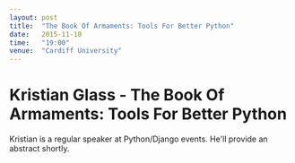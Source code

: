 ```yaml
---
layout: post
title:  "The Book Of Armaments: Tools For Better Python"
date:   2015-11-10
time:   "19:00"
venue:  "Cardiff University"
---
```


# Kristian Glass - The Book Of Armaments: Tools For Better Python

Kristian is a regular speaker at Python/Django events.
He'll provide an abstract shortly.
